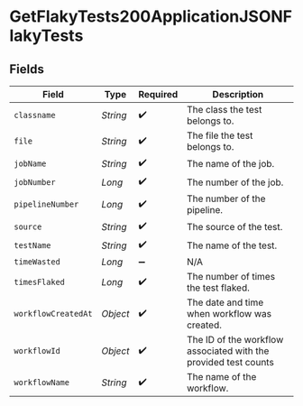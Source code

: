 # GetFlakyTests200ApplicationJSONFlakyTests


## Fields

| Field                                                           | Type                                                            | Required                                                        | Description                                                     |
| --------------------------------------------------------------- | --------------------------------------------------------------- | --------------------------------------------------------------- | --------------------------------------------------------------- |
| `classname`                                                     | *String*                                                        | :heavy_check_mark:                                              | The class the test belongs to.                                  |
| `file`                                                          | *String*                                                        | :heavy_check_mark:                                              | The file the test belongs to.                                   |
| `jobName`                                                       | *String*                                                        | :heavy_check_mark:                                              | The name of the job.                                            |
| `jobNumber`                                                     | *Long*                                                          | :heavy_check_mark:                                              | The number of the job.                                          |
| `pipelineNumber`                                                | *Long*                                                          | :heavy_check_mark:                                              | The number of the pipeline.                                     |
| `source`                                                        | *String*                                                        | :heavy_check_mark:                                              | The source of the test.                                         |
| `testName`                                                      | *String*                                                        | :heavy_check_mark:                                              | The name of the test.                                           |
| `timeWasted`                                                    | *Long*                                                          | :heavy_minus_sign:                                              | N/A                                                             |
| `timesFlaked`                                                   | *Long*                                                          | :heavy_check_mark:                                              | The number of times the test flaked.                            |
| `workflowCreatedAt`                                             | *Object*                                                        | :heavy_check_mark:                                              | The date and time when workflow was created.                    |
| `workflowId`                                                    | *Object*                                                        | :heavy_check_mark:                                              | The ID of the workflow associated with the provided test counts |
| `workflowName`                                                  | *String*                                                        | :heavy_check_mark:                                              | The name of the workflow.                                       |